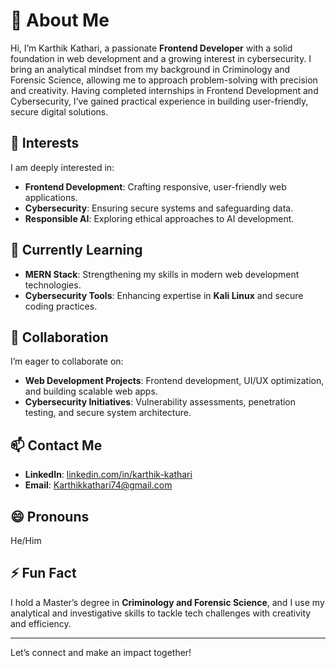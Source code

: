 # 👋 About Me  

Hi, I’m Karthik Kathari, a passionate **Frontend Developer** with a solid foundation in web development and a growing interest in cybersecurity. I bring an analytical mindset from my background in Criminology and Forensic Science, allowing me to approach problem-solving with precision and creativity. Having completed internships in Frontend Development and Cybersecurity, I’ve gained practical experience in building user-friendly, secure digital solutions.

## 👀 Interests  
I am deeply interested in:  
- **Frontend Development**: Crafting responsive, user-friendly web applications.  
- **Cybersecurity**: Ensuring secure systems and safeguarding data.  
- **Responsible AI**: Exploring ethical approaches to AI development.  

## 🌱 Currently Learning  
- **MERN Stack**: Strengthening my skills in modern web development technologies.  
- **Cybersecurity Tools**: Enhancing expertise in **Kali Linux** and secure coding practices.  

## 💞️ Collaboration  
I’m eager to collaborate on:  
- **Web Development Projects**: Frontend development, UI/UX optimization, and building scalable web apps.  
- **Cybersecurity Initiatives**: Vulnerability assessments, penetration testing, and secure system architecture.  

## 📫 Contact Me  
- **LinkedIn**: [linkedin.com/in/karthik-kathari](https://www.linkedin.com/in/karthik-kathari)  
- **Email**: [Karthikkathari74@gmail.com](mailto:Karthikkathari74@gmail.com)  

## 😄 Pronouns  
He/Him  

## ⚡ Fun Fact  
I hold a Master’s degree in **Criminology and Forensic Science**, and I use my analytical and investigative skills to tackle tech challenges with creativity and efficiency.  

---

Let’s connect and make an impact together!  
